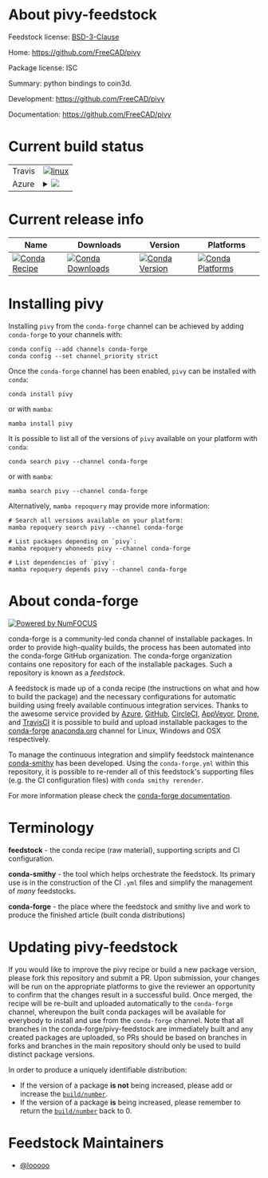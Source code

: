 About pivy-feedstock
====================

Feedstock license: [BSD-3-Clause](https://github.com/conda-forge/pivy-feedstock/blob/main/LICENSE.txt)

Home: https://github.com/FreeCAD/pivy

Package license: ISC

Summary: python bindings to coin3d.

Development: https://github.com/FreeCAD/pivy

Documentation: https://github.com/FreeCAD/pivy

Current build status
====================


<table><tr>
    <td>Travis</td>
    <td>
      <a href="https://app.travis-ci.com/conda-forge/pivy-feedstock">
        <img alt="linux" src="https://img.shields.io/travis/com/conda-forge/pivy-feedstock/main.svg?label=Linux">
      </a>
    </td>
  </tr>
    
  <tr>
    <td>Azure</td>
    <td>
      <details>
        <summary>
          <a href="https://dev.azure.com/conda-forge/feedstock-builds/_build/latest?definitionId=4085&branchName=main">
            <img src="https://dev.azure.com/conda-forge/feedstock-builds/_apis/build/status/pivy-feedstock?branchName=main">
          </a>
        </summary>
        <table>
          <thead><tr><th>Variant</th><th>Status</th></tr></thead>
          <tbody><tr>
              <td>linux_64_python3.10.____cpythonqt5</td>
              <td>
                <a href="https://dev.azure.com/conda-forge/feedstock-builds/_build/latest?definitionId=4085&branchName=main">
                  <img src="https://dev.azure.com/conda-forge/feedstock-builds/_apis/build/status/pivy-feedstock?branchName=main&jobName=linux&configuration=linux%20linux_64_python3.10.____cpythonqt5" alt="variant">
                </a>
              </td>
            </tr><tr>
              <td>linux_64_python3.10.____cpythonqt6</td>
              <td>
                <a href="https://dev.azure.com/conda-forge/feedstock-builds/_build/latest?definitionId=4085&branchName=main">
                  <img src="https://dev.azure.com/conda-forge/feedstock-builds/_apis/build/status/pivy-feedstock?branchName=main&jobName=linux&configuration=linux%20linux_64_python3.10.____cpythonqt6" alt="variant">
                </a>
              </td>
            </tr><tr>
              <td>linux_64_python3.11.____cpythonqt5</td>
              <td>
                <a href="https://dev.azure.com/conda-forge/feedstock-builds/_build/latest?definitionId=4085&branchName=main">
                  <img src="https://dev.azure.com/conda-forge/feedstock-builds/_apis/build/status/pivy-feedstock?branchName=main&jobName=linux&configuration=linux%20linux_64_python3.11.____cpythonqt5" alt="variant">
                </a>
              </td>
            </tr><tr>
              <td>linux_64_python3.11.____cpythonqt6</td>
              <td>
                <a href="https://dev.azure.com/conda-forge/feedstock-builds/_build/latest?definitionId=4085&branchName=main">
                  <img src="https://dev.azure.com/conda-forge/feedstock-builds/_apis/build/status/pivy-feedstock?branchName=main&jobName=linux&configuration=linux%20linux_64_python3.11.____cpythonqt6" alt="variant">
                </a>
              </td>
            </tr><tr>
              <td>linux_64_python3.12.____cpythonqt5</td>
              <td>
                <a href="https://dev.azure.com/conda-forge/feedstock-builds/_build/latest?definitionId=4085&branchName=main">
                  <img src="https://dev.azure.com/conda-forge/feedstock-builds/_apis/build/status/pivy-feedstock?branchName=main&jobName=linux&configuration=linux%20linux_64_python3.12.____cpythonqt5" alt="variant">
                </a>
              </td>
            </tr><tr>
              <td>linux_64_python3.12.____cpythonqt6</td>
              <td>
                <a href="https://dev.azure.com/conda-forge/feedstock-builds/_build/latest?definitionId=4085&branchName=main">
                  <img src="https://dev.azure.com/conda-forge/feedstock-builds/_apis/build/status/pivy-feedstock?branchName=main&jobName=linux&configuration=linux%20linux_64_python3.12.____cpythonqt6" alt="variant">
                </a>
              </td>
            </tr><tr>
              <td>linux_64_python3.9.____cpythonqt5</td>
              <td>
                <a href="https://dev.azure.com/conda-forge/feedstock-builds/_build/latest?definitionId=4085&branchName=main">
                  <img src="https://dev.azure.com/conda-forge/feedstock-builds/_apis/build/status/pivy-feedstock?branchName=main&jobName=linux&configuration=linux%20linux_64_python3.9.____cpythonqt5" alt="variant">
                </a>
              </td>
            </tr><tr>
              <td>linux_64_python3.9.____cpythonqt6</td>
              <td>
                <a href="https://dev.azure.com/conda-forge/feedstock-builds/_build/latest?definitionId=4085&branchName=main">
                  <img src="https://dev.azure.com/conda-forge/feedstock-builds/_apis/build/status/pivy-feedstock?branchName=main&jobName=linux&configuration=linux%20linux_64_python3.9.____cpythonqt6" alt="variant">
                </a>
              </td>
            </tr><tr>
              <td>linux_aarch64_python3.10.____cpythonqt5</td>
              <td>
                <a href="https://dev.azure.com/conda-forge/feedstock-builds/_build/latest?definitionId=4085&branchName=main">
                  <img src="https://dev.azure.com/conda-forge/feedstock-builds/_apis/build/status/pivy-feedstock?branchName=main&jobName=linux&configuration=linux%20linux_aarch64_python3.10.____cpythonqt5" alt="variant">
                </a>
              </td>
            </tr><tr>
              <td>linux_aarch64_python3.10.____cpythonqt6</td>
              <td>
                <a href="https://dev.azure.com/conda-forge/feedstock-builds/_build/latest?definitionId=4085&branchName=main">
                  <img src="https://dev.azure.com/conda-forge/feedstock-builds/_apis/build/status/pivy-feedstock?branchName=main&jobName=linux&configuration=linux%20linux_aarch64_python3.10.____cpythonqt6" alt="variant">
                </a>
              </td>
            </tr><tr>
              <td>linux_aarch64_python3.11.____cpythonqt5</td>
              <td>
                <a href="https://dev.azure.com/conda-forge/feedstock-builds/_build/latest?definitionId=4085&branchName=main">
                  <img src="https://dev.azure.com/conda-forge/feedstock-builds/_apis/build/status/pivy-feedstock?branchName=main&jobName=linux&configuration=linux%20linux_aarch64_python3.11.____cpythonqt5" alt="variant">
                </a>
              </td>
            </tr><tr>
              <td>linux_aarch64_python3.11.____cpythonqt6</td>
              <td>
                <a href="https://dev.azure.com/conda-forge/feedstock-builds/_build/latest?definitionId=4085&branchName=main">
                  <img src="https://dev.azure.com/conda-forge/feedstock-builds/_apis/build/status/pivy-feedstock?branchName=main&jobName=linux&configuration=linux%20linux_aarch64_python3.11.____cpythonqt6" alt="variant">
                </a>
              </td>
            </tr><tr>
              <td>linux_aarch64_python3.12.____cpythonqt5</td>
              <td>
                <a href="https://dev.azure.com/conda-forge/feedstock-builds/_build/latest?definitionId=4085&branchName=main">
                  <img src="https://dev.azure.com/conda-forge/feedstock-builds/_apis/build/status/pivy-feedstock?branchName=main&jobName=linux&configuration=linux%20linux_aarch64_python3.12.____cpythonqt5" alt="variant">
                </a>
              </td>
            </tr><tr>
              <td>linux_aarch64_python3.12.____cpythonqt6</td>
              <td>
                <a href="https://dev.azure.com/conda-forge/feedstock-builds/_build/latest?definitionId=4085&branchName=main">
                  <img src="https://dev.azure.com/conda-forge/feedstock-builds/_apis/build/status/pivy-feedstock?branchName=main&jobName=linux&configuration=linux%20linux_aarch64_python3.12.____cpythonqt6" alt="variant">
                </a>
              </td>
            </tr><tr>
              <td>linux_aarch64_python3.9.____cpythonqt5</td>
              <td>
                <a href="https://dev.azure.com/conda-forge/feedstock-builds/_build/latest?definitionId=4085&branchName=main">
                  <img src="https://dev.azure.com/conda-forge/feedstock-builds/_apis/build/status/pivy-feedstock?branchName=main&jobName=linux&configuration=linux%20linux_aarch64_python3.9.____cpythonqt5" alt="variant">
                </a>
              </td>
            </tr><tr>
              <td>linux_aarch64_python3.9.____cpythonqt6</td>
              <td>
                <a href="https://dev.azure.com/conda-forge/feedstock-builds/_build/latest?definitionId=4085&branchName=main">
                  <img src="https://dev.azure.com/conda-forge/feedstock-builds/_apis/build/status/pivy-feedstock?branchName=main&jobName=linux&configuration=linux%20linux_aarch64_python3.9.____cpythonqt6" alt="variant">
                </a>
              </td>
            </tr><tr>
              <td>linux_ppc64le_python3.10.____cpythonqt5</td>
              <td>
                <a href="https://dev.azure.com/conda-forge/feedstock-builds/_build/latest?definitionId=4085&branchName=main">
                  <img src="https://dev.azure.com/conda-forge/feedstock-builds/_apis/build/status/pivy-feedstock?branchName=main&jobName=linux&configuration=linux%20linux_ppc64le_python3.10.____cpythonqt5" alt="variant">
                </a>
              </td>
            </tr><tr>
              <td>linux_ppc64le_python3.10.____cpythonqt6</td>
              <td>
                <a href="https://dev.azure.com/conda-forge/feedstock-builds/_build/latest?definitionId=4085&branchName=main">
                  <img src="https://dev.azure.com/conda-forge/feedstock-builds/_apis/build/status/pivy-feedstock?branchName=main&jobName=linux&configuration=linux%20linux_ppc64le_python3.10.____cpythonqt6" alt="variant">
                </a>
              </td>
            </tr><tr>
              <td>linux_ppc64le_python3.11.____cpythonqt5</td>
              <td>
                <a href="https://dev.azure.com/conda-forge/feedstock-builds/_build/latest?definitionId=4085&branchName=main">
                  <img src="https://dev.azure.com/conda-forge/feedstock-builds/_apis/build/status/pivy-feedstock?branchName=main&jobName=linux&configuration=linux%20linux_ppc64le_python3.11.____cpythonqt5" alt="variant">
                </a>
              </td>
            </tr><tr>
              <td>linux_ppc64le_python3.11.____cpythonqt6</td>
              <td>
                <a href="https://dev.azure.com/conda-forge/feedstock-builds/_build/latest?definitionId=4085&branchName=main">
                  <img src="https://dev.azure.com/conda-forge/feedstock-builds/_apis/build/status/pivy-feedstock?branchName=main&jobName=linux&configuration=linux%20linux_ppc64le_python3.11.____cpythonqt6" alt="variant">
                </a>
              </td>
            </tr><tr>
              <td>linux_ppc64le_python3.12.____cpythonqt5</td>
              <td>
                <a href="https://dev.azure.com/conda-forge/feedstock-builds/_build/latest?definitionId=4085&branchName=main">
                  <img src="https://dev.azure.com/conda-forge/feedstock-builds/_apis/build/status/pivy-feedstock?branchName=main&jobName=linux&configuration=linux%20linux_ppc64le_python3.12.____cpythonqt5" alt="variant">
                </a>
              </td>
            </tr><tr>
              <td>linux_ppc64le_python3.12.____cpythonqt6</td>
              <td>
                <a href="https://dev.azure.com/conda-forge/feedstock-builds/_build/latest?definitionId=4085&branchName=main">
                  <img src="https://dev.azure.com/conda-forge/feedstock-builds/_apis/build/status/pivy-feedstock?branchName=main&jobName=linux&configuration=linux%20linux_ppc64le_python3.12.____cpythonqt6" alt="variant">
                </a>
              </td>
            </tr><tr>
              <td>linux_ppc64le_python3.9.____cpythonqt5</td>
              <td>
                <a href="https://dev.azure.com/conda-forge/feedstock-builds/_build/latest?definitionId=4085&branchName=main">
                  <img src="https://dev.azure.com/conda-forge/feedstock-builds/_apis/build/status/pivy-feedstock?branchName=main&jobName=linux&configuration=linux%20linux_ppc64le_python3.9.____cpythonqt5" alt="variant">
                </a>
              </td>
            </tr><tr>
              <td>linux_ppc64le_python3.9.____cpythonqt6</td>
              <td>
                <a href="https://dev.azure.com/conda-forge/feedstock-builds/_build/latest?definitionId=4085&branchName=main">
                  <img src="https://dev.azure.com/conda-forge/feedstock-builds/_apis/build/status/pivy-feedstock?branchName=main&jobName=linux&configuration=linux%20linux_ppc64le_python3.9.____cpythonqt6" alt="variant">
                </a>
              </td>
            </tr><tr>
              <td>osx_64_python3.10.____cpythonqt5</td>
              <td>
                <a href="https://dev.azure.com/conda-forge/feedstock-builds/_build/latest?definitionId=4085&branchName=main">
                  <img src="https://dev.azure.com/conda-forge/feedstock-builds/_apis/build/status/pivy-feedstock?branchName=main&jobName=osx&configuration=osx%20osx_64_python3.10.____cpythonqt5" alt="variant">
                </a>
              </td>
            </tr><tr>
              <td>osx_64_python3.10.____cpythonqt6</td>
              <td>
                <a href="https://dev.azure.com/conda-forge/feedstock-builds/_build/latest?definitionId=4085&branchName=main">
                  <img src="https://dev.azure.com/conda-forge/feedstock-builds/_apis/build/status/pivy-feedstock?branchName=main&jobName=osx&configuration=osx%20osx_64_python3.10.____cpythonqt6" alt="variant">
                </a>
              </td>
            </tr><tr>
              <td>osx_64_python3.11.____cpythonqt5</td>
              <td>
                <a href="https://dev.azure.com/conda-forge/feedstock-builds/_build/latest?definitionId=4085&branchName=main">
                  <img src="https://dev.azure.com/conda-forge/feedstock-builds/_apis/build/status/pivy-feedstock?branchName=main&jobName=osx&configuration=osx%20osx_64_python3.11.____cpythonqt5" alt="variant">
                </a>
              </td>
            </tr><tr>
              <td>osx_64_python3.11.____cpythonqt6</td>
              <td>
                <a href="https://dev.azure.com/conda-forge/feedstock-builds/_build/latest?definitionId=4085&branchName=main">
                  <img src="https://dev.azure.com/conda-forge/feedstock-builds/_apis/build/status/pivy-feedstock?branchName=main&jobName=osx&configuration=osx%20osx_64_python3.11.____cpythonqt6" alt="variant">
                </a>
              </td>
            </tr><tr>
              <td>osx_64_python3.12.____cpythonqt5</td>
              <td>
                <a href="https://dev.azure.com/conda-forge/feedstock-builds/_build/latest?definitionId=4085&branchName=main">
                  <img src="https://dev.azure.com/conda-forge/feedstock-builds/_apis/build/status/pivy-feedstock?branchName=main&jobName=osx&configuration=osx%20osx_64_python3.12.____cpythonqt5" alt="variant">
                </a>
              </td>
            </tr><tr>
              <td>osx_64_python3.12.____cpythonqt6</td>
              <td>
                <a href="https://dev.azure.com/conda-forge/feedstock-builds/_build/latest?definitionId=4085&branchName=main">
                  <img src="https://dev.azure.com/conda-forge/feedstock-builds/_apis/build/status/pivy-feedstock?branchName=main&jobName=osx&configuration=osx%20osx_64_python3.12.____cpythonqt6" alt="variant">
                </a>
              </td>
            </tr><tr>
              <td>osx_64_python3.9.____cpythonqt5</td>
              <td>
                <a href="https://dev.azure.com/conda-forge/feedstock-builds/_build/latest?definitionId=4085&branchName=main">
                  <img src="https://dev.azure.com/conda-forge/feedstock-builds/_apis/build/status/pivy-feedstock?branchName=main&jobName=osx&configuration=osx%20osx_64_python3.9.____cpythonqt5" alt="variant">
                </a>
              </td>
            </tr><tr>
              <td>osx_64_python3.9.____cpythonqt6</td>
              <td>
                <a href="https://dev.azure.com/conda-forge/feedstock-builds/_build/latest?definitionId=4085&branchName=main">
                  <img src="https://dev.azure.com/conda-forge/feedstock-builds/_apis/build/status/pivy-feedstock?branchName=main&jobName=osx&configuration=osx%20osx_64_python3.9.____cpythonqt6" alt="variant">
                </a>
              </td>
            </tr><tr>
              <td>osx_arm64_python3.10.____cpythonqt5</td>
              <td>
                <a href="https://dev.azure.com/conda-forge/feedstock-builds/_build/latest?definitionId=4085&branchName=main">
                  <img src="https://dev.azure.com/conda-forge/feedstock-builds/_apis/build/status/pivy-feedstock?branchName=main&jobName=osx&configuration=osx%20osx_arm64_python3.10.____cpythonqt5" alt="variant">
                </a>
              </td>
            </tr><tr>
              <td>osx_arm64_python3.10.____cpythonqt6</td>
              <td>
                <a href="https://dev.azure.com/conda-forge/feedstock-builds/_build/latest?definitionId=4085&branchName=main">
                  <img src="https://dev.azure.com/conda-forge/feedstock-builds/_apis/build/status/pivy-feedstock?branchName=main&jobName=osx&configuration=osx%20osx_arm64_python3.10.____cpythonqt6" alt="variant">
                </a>
              </td>
            </tr><tr>
              <td>osx_arm64_python3.11.____cpythonqt5</td>
              <td>
                <a href="https://dev.azure.com/conda-forge/feedstock-builds/_build/latest?definitionId=4085&branchName=main">
                  <img src="https://dev.azure.com/conda-forge/feedstock-builds/_apis/build/status/pivy-feedstock?branchName=main&jobName=osx&configuration=osx%20osx_arm64_python3.11.____cpythonqt5" alt="variant">
                </a>
              </td>
            </tr><tr>
              <td>osx_arm64_python3.11.____cpythonqt6</td>
              <td>
                <a href="https://dev.azure.com/conda-forge/feedstock-builds/_build/latest?definitionId=4085&branchName=main">
                  <img src="https://dev.azure.com/conda-forge/feedstock-builds/_apis/build/status/pivy-feedstock?branchName=main&jobName=osx&configuration=osx%20osx_arm64_python3.11.____cpythonqt6" alt="variant">
                </a>
              </td>
            </tr><tr>
              <td>osx_arm64_python3.12.____cpythonqt5</td>
              <td>
                <a href="https://dev.azure.com/conda-forge/feedstock-builds/_build/latest?definitionId=4085&branchName=main">
                  <img src="https://dev.azure.com/conda-forge/feedstock-builds/_apis/build/status/pivy-feedstock?branchName=main&jobName=osx&configuration=osx%20osx_arm64_python3.12.____cpythonqt5" alt="variant">
                </a>
              </td>
            </tr><tr>
              <td>osx_arm64_python3.12.____cpythonqt6</td>
              <td>
                <a href="https://dev.azure.com/conda-forge/feedstock-builds/_build/latest?definitionId=4085&branchName=main">
                  <img src="https://dev.azure.com/conda-forge/feedstock-builds/_apis/build/status/pivy-feedstock?branchName=main&jobName=osx&configuration=osx%20osx_arm64_python3.12.____cpythonqt6" alt="variant">
                </a>
              </td>
            </tr><tr>
              <td>osx_arm64_python3.9.____cpythonqt5</td>
              <td>
                <a href="https://dev.azure.com/conda-forge/feedstock-builds/_build/latest?definitionId=4085&branchName=main">
                  <img src="https://dev.azure.com/conda-forge/feedstock-builds/_apis/build/status/pivy-feedstock?branchName=main&jobName=osx&configuration=osx%20osx_arm64_python3.9.____cpythonqt5" alt="variant">
                </a>
              </td>
            </tr><tr>
              <td>osx_arm64_python3.9.____cpythonqt6</td>
              <td>
                <a href="https://dev.azure.com/conda-forge/feedstock-builds/_build/latest?definitionId=4085&branchName=main">
                  <img src="https://dev.azure.com/conda-forge/feedstock-builds/_apis/build/status/pivy-feedstock?branchName=main&jobName=osx&configuration=osx%20osx_arm64_python3.9.____cpythonqt6" alt="variant">
                </a>
              </td>
            </tr><tr>
              <td>win_64_python3.10.____cpythonqt5</td>
              <td>
                <a href="https://dev.azure.com/conda-forge/feedstock-builds/_build/latest?definitionId=4085&branchName=main">
                  <img src="https://dev.azure.com/conda-forge/feedstock-builds/_apis/build/status/pivy-feedstock?branchName=main&jobName=win&configuration=win%20win_64_python3.10.____cpythonqt5" alt="variant">
                </a>
              </td>
            </tr><tr>
              <td>win_64_python3.10.____cpythonqt6</td>
              <td>
                <a href="https://dev.azure.com/conda-forge/feedstock-builds/_build/latest?definitionId=4085&branchName=main">
                  <img src="https://dev.azure.com/conda-forge/feedstock-builds/_apis/build/status/pivy-feedstock?branchName=main&jobName=win&configuration=win%20win_64_python3.10.____cpythonqt6" alt="variant">
                </a>
              </td>
            </tr><tr>
              <td>win_64_python3.11.____cpythonqt5</td>
              <td>
                <a href="https://dev.azure.com/conda-forge/feedstock-builds/_build/latest?definitionId=4085&branchName=main">
                  <img src="https://dev.azure.com/conda-forge/feedstock-builds/_apis/build/status/pivy-feedstock?branchName=main&jobName=win&configuration=win%20win_64_python3.11.____cpythonqt5" alt="variant">
                </a>
              </td>
            </tr><tr>
              <td>win_64_python3.11.____cpythonqt6</td>
              <td>
                <a href="https://dev.azure.com/conda-forge/feedstock-builds/_build/latest?definitionId=4085&branchName=main">
                  <img src="https://dev.azure.com/conda-forge/feedstock-builds/_apis/build/status/pivy-feedstock?branchName=main&jobName=win&configuration=win%20win_64_python3.11.____cpythonqt6" alt="variant">
                </a>
              </td>
            </tr><tr>
              <td>win_64_python3.12.____cpythonqt5</td>
              <td>
                <a href="https://dev.azure.com/conda-forge/feedstock-builds/_build/latest?definitionId=4085&branchName=main">
                  <img src="https://dev.azure.com/conda-forge/feedstock-builds/_apis/build/status/pivy-feedstock?branchName=main&jobName=win&configuration=win%20win_64_python3.12.____cpythonqt5" alt="variant">
                </a>
              </td>
            </tr><tr>
              <td>win_64_python3.12.____cpythonqt6</td>
              <td>
                <a href="https://dev.azure.com/conda-forge/feedstock-builds/_build/latest?definitionId=4085&branchName=main">
                  <img src="https://dev.azure.com/conda-forge/feedstock-builds/_apis/build/status/pivy-feedstock?branchName=main&jobName=win&configuration=win%20win_64_python3.12.____cpythonqt6" alt="variant">
                </a>
              </td>
            </tr><tr>
              <td>win_64_python3.9.____cpythonqt5</td>
              <td>
                <a href="https://dev.azure.com/conda-forge/feedstock-builds/_build/latest?definitionId=4085&branchName=main">
                  <img src="https://dev.azure.com/conda-forge/feedstock-builds/_apis/build/status/pivy-feedstock?branchName=main&jobName=win&configuration=win%20win_64_python3.9.____cpythonqt5" alt="variant">
                </a>
              </td>
            </tr><tr>
              <td>win_64_python3.9.____cpythonqt6</td>
              <td>
                <a href="https://dev.azure.com/conda-forge/feedstock-builds/_build/latest?definitionId=4085&branchName=main">
                  <img src="https://dev.azure.com/conda-forge/feedstock-builds/_apis/build/status/pivy-feedstock?branchName=main&jobName=win&configuration=win%20win_64_python3.9.____cpythonqt6" alt="variant">
                </a>
              </td>
            </tr>
          </tbody>
        </table>
      </details>
    </td>
  </tr>
</table>

Current release info
====================

| Name | Downloads | Version | Platforms |
| --- | --- | --- | --- |
| [![Conda Recipe](https://img.shields.io/badge/recipe-pivy-green.svg)](https://anaconda.org/conda-forge/pivy) | [![Conda Downloads](https://img.shields.io/conda/dn/conda-forge/pivy.svg)](https://anaconda.org/conda-forge/pivy) | [![Conda Version](https://img.shields.io/conda/vn/conda-forge/pivy.svg)](https://anaconda.org/conda-forge/pivy) | [![Conda Platforms](https://img.shields.io/conda/pn/conda-forge/pivy.svg)](https://anaconda.org/conda-forge/pivy) |

Installing pivy
===============

Installing `pivy` from the `conda-forge` channel can be achieved by adding `conda-forge` to your channels with:

```
conda config --add channels conda-forge
conda config --set channel_priority strict
```

Once the `conda-forge` channel has been enabled, `pivy` can be installed with `conda`:

```
conda install pivy
```

or with `mamba`:

```
mamba install pivy
```

It is possible to list all of the versions of `pivy` available on your platform with `conda`:

```
conda search pivy --channel conda-forge
```

or with `mamba`:

```
mamba search pivy --channel conda-forge
```

Alternatively, `mamba repoquery` may provide more information:

```
# Search all versions available on your platform:
mamba repoquery search pivy --channel conda-forge

# List packages depending on `pivy`:
mamba repoquery whoneeds pivy --channel conda-forge

# List dependencies of `pivy`:
mamba repoquery depends pivy --channel conda-forge
```


About conda-forge
=================

[![Powered by
NumFOCUS](https://img.shields.io/badge/powered%20by-NumFOCUS-orange.svg?style=flat&colorA=E1523D&colorB=007D8A)](https://numfocus.org)

conda-forge is a community-led conda channel of installable packages.
In order to provide high-quality builds, the process has been automated into the
conda-forge GitHub organization. The conda-forge organization contains one repository
for each of the installable packages. Such a repository is known as a *feedstock*.

A feedstock is made up of a conda recipe (the instructions on what and how to build
the package) and the necessary configurations for automatic building using freely
available continuous integration services. Thanks to the awesome service provided by
[Azure](https://azure.microsoft.com/en-us/services/devops/), [GitHub](https://github.com/),
[CircleCI](https://circleci.com/), [AppVeyor](https://www.appveyor.com/),
[Drone](https://cloud.drone.io/welcome), and [TravisCI](https://travis-ci.com/)
it is possible to build and upload installable packages to the
[conda-forge](https://anaconda.org/conda-forge) [anaconda.org](https://anaconda.org/)
channel for Linux, Windows and OSX respectively.

To manage the continuous integration and simplify feedstock maintenance
[conda-smithy](https://github.com/conda-forge/conda-smithy) has been developed.
Using the ``conda-forge.yml`` within this repository, it is possible to re-render all of
this feedstock's supporting files (e.g. the CI configuration files) with ``conda smithy rerender``.

For more information please check the [conda-forge documentation](https://conda-forge.org/docs/).

Terminology
===========

**feedstock** - the conda recipe (raw material), supporting scripts and CI configuration.

**conda-smithy** - the tool which helps orchestrate the feedstock.
                   Its primary use is in the construction of the CI ``.yml`` files
                   and simplify the management of *many* feedstocks.

**conda-forge** - the place where the feedstock and smithy live and work to
                  produce the finished article (built conda distributions)


Updating pivy-feedstock
=======================

If you would like to improve the pivy recipe or build a new
package version, please fork this repository and submit a PR. Upon submission,
your changes will be run on the appropriate platforms to give the reviewer an
opportunity to confirm that the changes result in a successful build. Once
merged, the recipe will be re-built and uploaded automatically to the
`conda-forge` channel, whereupon the built conda packages will be available for
everybody to install and use from the `conda-forge` channel.
Note that all branches in the conda-forge/pivy-feedstock are
immediately built and any created packages are uploaded, so PRs should be based
on branches in forks and branches in the main repository should only be used to
build distinct package versions.

In order to produce a uniquely identifiable distribution:
 * If the version of a package **is not** being increased, please add or increase
   the [``build/number``](https://docs.conda.io/projects/conda-build/en/latest/resources/define-metadata.html#build-number-and-string).
 * If the version of a package **is** being increased, please remember to return
   the [``build/number``](https://docs.conda.io/projects/conda-build/en/latest/resources/define-metadata.html#build-number-and-string)
   back to 0.

Feedstock Maintainers
=====================

* [@looooo](https://github.com/looooo/)

